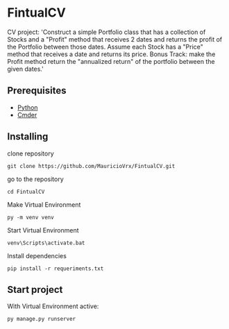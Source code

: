 # FintualCV
CV project: 'Construct a simple Portfolio class that has a collection of Stocks and a "Profit" method that receives 2 dates and returns the profit of the 
Portfolio between those dates. Assume each Stock has a "Price" method that receives a date and returns its price. Bonus Track: make the Profit method return 
the "annualized return" of the portfolio between the given dates.'

## Prerequisites
* [Python](https://www.python.org/downloads/)
* [Cmder](https://cmder.net/)

## Installing

clone repository
```
git clone https://github.com/MauricioVrx/FintualCV.git
```
go to the repository
```
cd FintualCV
```
Make Virtual Environment
```
py -m venv venv
```
Start Virtual Environment
```
venv\Scripts\activate.bat
```
Install dependencies
```
pip install -r requeriments.txt
```

## Start project
With Virtual Environment active: 
```
py manage.py runserver
```

